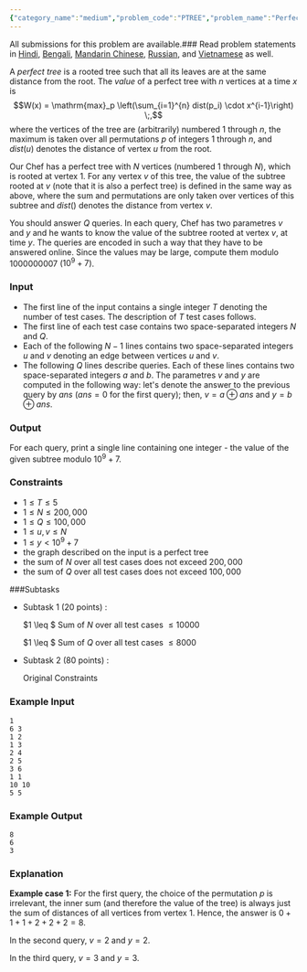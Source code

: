 ```yaml
---
{"category_name":"medium","problem_code":"PTREE","problem_name":"Perfect Tree Problem","languages_supported":{"0":"C","1":"CPP14","2":"JAVA","3":"PYTH","4":"PYTH 3.6","5":"PYPY","6":"CS2","7":"PAS fpc","8":"PAS gpc","9":"RUBY","10":"PHP","11":"GO","12":"NODEJS","13":"HASK","14":"rust","15":"SCALA","16":"swift","17":"D","18":"PERL","19":"FORT","20":"WSPC","21":"ADA","22":"CAML","23":"ICK","24":"BF","25":"ASM","26":"CLPS","27":"PRLG","28":"ICON","29":"SCM qobi","30":"PIKE","31":"ST","32":"NICE","33":"LUA","34":"BASH","35":"NEM","36":"LISP sbcl","37":"LISP clisp","38":"SCM guile","39":"JS","40":"ERL","41":"TCL","42":"kotlin","43":"PERL6","44":"TEXT","45":"SCM chicken","46":"PYP3","47":"CLOJ","48":"COB","49":"FS"},"max_timelimit":2.5,"source_sizelimit":50000,"problem_author":"yash_chandnani","problem_tester":null,"date_added":"14-02-2019","tags":{"0":"agp","1":"amortization","2":"march19","3":"medium","4":"observations","5":"taran_1407","6":"yash_chandnani"},"editorial_url":"https://discuss.codechef.com/problems/PTREE","time":{"view_start_date":1552469402,"submit_start_date":1552469402,"visible_start_date":1552469402,"end_date":1735669800},"is_direct_submittable":false,"layout":"problem"}
---
```

<span class="solution-visible-txt">All submissions for this problem are available.</span>### Read problem statements in [Hindi](http://www.codechef.com/download/translated/MAR19TST/hindi/PTREE.pdf), [Bengali](http://www.codechef.com/download/translated/MAR19TST/bengali/PTREE.pdf), [Mandarin Chinese](http://www.codechef.com/download/translated/MAR19TST/mandarin/PTREE.pdf), [Russian](http://www.codechef.com/download/translated/MAR19TST/russian/PTREE.pdf), and [Vietnamese](http://www.codechef.com/download/translated/MAR19TST/vietnamese/PTREE.pdf) as well.

A *perfect tree* is a rooted tree such that all its leaves are at the same distance from the root. The *value* of a perfect tree with $n$ vertices at a time $x$ is
$$W(x) = \mathrm{max}_p \left(\sum_{i=1}^{n} dist(p_i) \cdot x^{i-1}\right) \;,$$
where the vertices of the tree are (arbitrarily) numbered $1$ through $n$, the maximum is taken over all permutations $p$ of integers $1$ through $n$, and $dist(u)$ denotes the distance of vertex $u$ from the root.

Our Chef has a perfect tree with $N$ vertices (numbered $1$ through $N$), which is rooted at vertex $1$. For any vertex $v$ of this tree, the value of the subtree rooted at $v$ (note that it is also a perfect tree) is defined in the same way as above, where the sum and permutations are only taken over vertices of this subtree and $dist()$ denotes the distance from vertex $v$.

You should answer $Q$ queries. In each query, Chef has two parametres $v$ and $y$ and he wants to know the value of the subtree rooted at vertex $v$, at time $y$. The queries are encoded in such a way that they have to be answered online. Since the values may be large, compute them modulo $1000000007$ ($10^9 + 7$).

### Input
- The first line of the input contains a single integer $T$ denoting the number of test cases. The description of $T$ test cases follows.
- The first line of each test case contains two space-separated integers $N$ and $Q$.
- Each of the following $N-1$ lines contains two space-separated integers $u$ and $v$ denoting an edge between vertices $u$ and $v$.
- The following $Q$ lines describe queries. Each of these lines contains two space-separated integers $a$ and $b$. The parametres $v$ and $y$ are computed in the following way: let's denote the answer to the previous query by $ans$ ($ans = 0$ for the first query); then, $v = a \oplus ans$ and $y = b \oplus ans$.

### Output
For each query, print a single line containing one integer - the value of the given subtree modulo $10^9 + 7$.

### Constraints 
- $1 \le T \le 5$
- $1 \le N \le 200,000$
- $1 \le Q \le 100,000$
- $1 \le u, v \le N$
- $1 \le y \lt 10^9+7$
- the graph described on the input is a perfect tree
- the sum of $N$ over all test cases does not exceed $200,000$
- the sum of $Q$ over all test cases does not exceed $100,000$

###Subtasks
- Subtask 1 (20 points) : 

    $1 \leq $ Sum of $N$ over all test cases $\leq 10000$

    $1 \leq $ Sum of $Q$ over all test cases $\leq 8000$

- Subtask 2 (80 points) : 

    Original Constraints

### Example Input
```
1
6 3
1 2
1 3
2 4
2 5
3 6
1 1
10 10
5 5
```

### Example Output
```
8
6
3
```

### Explanation
**Example case 1:** For the first query, the choice of the permutation $p$ is irrelevant, the inner sum (and therefore the value of the tree) is always just the sum of distances of all vertices from vertex $1$. Hence, the answer is $0+1+1+2+2+2 = 8$.

In the second query, $v = 2$ and $y = 2$.

In the third query, $v = 3$ and $y = 3$.
